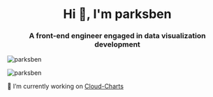 <h1 align="center">Hi 👋, I'm parksben</h1>

<h3 align="center">A front-end engineer engaged in data visualization development</h3>

![parksben](https://komarev.com/ghpvc/?username=parksben)

![parksben](https://github-readme-stats.vercel.app/api?username=parksben&show_icons=true)

🔭 I’m currently working on [Cloud-Charts](https://github.com/alibaba/cloud-charts)
